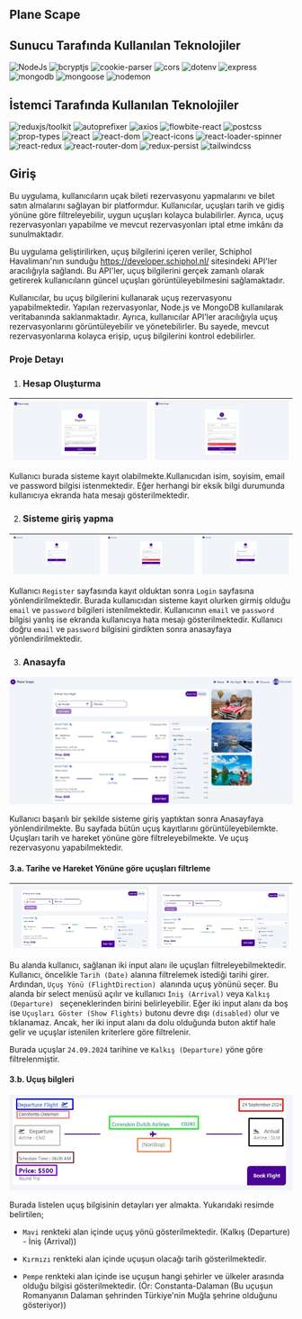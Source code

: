 ## Plane Scape

## Sunucu Tarafında Kullanılan Teknolojiler

![NodeJs](https://img.shields.io/badge/Nodejs-20.9.0-yellowgreen)
![bcryptjs](https://img.shields.io/badge/bcryptjs-2.4.3-green)
![cookie-parser](https://img.shields.io/badge/cookie--parser-1.4.6-red)
![cors](https://img.shields.io/badge/cors-2.8.5-orange)
![dotenv](https://img.shields.io/badge/dotenv-16.4.5-brightgreen)
![express](https://img.shields.io/badge/express-4.18.2-lightblue)
![mongodb](https://img.shields.io/badge/mongodb-6.3.0-darkgreen)
![mongoose](https://img.shields.io/badge/mongoose-8.2.0-darkred)
![nodemon](https://img.shields.io/badge/nodemon-3.1.0-gold)

## İstemci Tarafında Kullanılan Teknolojiler

![reduxjs/toolkit](https://img.shields.io/badge/reduxjs/toolkit-2.2.1-green)
![autoprefixer](https://img.shields.io/badge/autoprefixer-10.4.17-yellow)
![axios](https://img.shields.io/badge/axios-1.6.7-blue)
![flowbite-react](https://img.shields.io/badge/flowbite--react-0.7.2-orange)
![postcss](https://img.shields.io/badge/postcss-8.4.35-purple)
![prop-types](https://img.shields.io/badge/prop--types-15.8.1-brightgreen)
![react](https://img.shields.io/badge/react-18.2.0-lightblue)
![react-dom](https://img.shields.io/badge/react--dom-18.2.0-lightgrey)
![react-icons](https://img.shields.io/badge/react--icons-5.0.1-darkgreen)
![react-loader-spinner](https://img.shields.io/badge/react--loader--spinner-6.1.6-darkred)
![react-redux](https://img.shields.io/badge/react--redux-9.1.0-pink)
![react-router-dom](https://img.shields.io/badge/react--router--dom-6.22.1-gold)
![redux-persist](https://img.shields.io/badge/redux--persist-6.0.0-silver)
![tailwindcss](https://img.shields.io/badge/tailwindcss-3.4.1-lightgreen)


## Giriş
Bu uygulama, kullanıcıların uçak bileti rezervasyonu yapmalarını ve bilet satın almalarını sağlayan bir platformdur. Kullanıcılar, uçuşları tarih ve gidiş yönüne göre filtreleyebilir, uygun uçuşları kolayca bulabilirler. Ayrıca, uçuş rezervasyonları yapabilme ve mevcut rezervasyonları iptal etme imkânı da sunulmaktadır.

Bu uygulama geliştirilirken, uçuş bilgilerini içeren veriler, Schiphol Havalimanı'nın sunduğu https://developer.schiphol.nl/ sitesindeki API'ler aracılığıyla sağlandı. Bu API'ler, uçuş bilgilerini gerçek zamanlı olarak getirerek kullanıcıların güncel uçuşları görüntüleyebilmesini sağlamaktadır.


Kullanıcılar, bu uçuş bilgilerini kullanarak uçuş rezervasyonu yapabilmektedir. Yapılan rezervasyonlar, Node.js ve MongoDB kullanılarak veritabanında saklanmaktadır. Ayrıca, kullanıcılar API’ler aracılığıyla uçuş rezervasyonlarını görüntüleyebilir ve yönetebilirler. Bu sayede, mevcut rezervasyonlarına kolayca erişip, uçuş bilgilerini kontrol edebilirler.

### Proje Detayı

1. ### Hesap Oluşturma



| ![img-1](./client/src/assets/images/register.jpg) | ![img-2](./client/src/assets/images/registerError.jpg) |
| -------------------------- | -------------------------- |

Kullanıcı burada sisteme kayıt olabilmekte.Kullanıcıdan isim, soyisim, email ve password bilgisi istenmektedir. Eğer herhangi bir eksik bilgi durumunda kullanıcıya ekranda hata mesajı gösterilmektedir.

2. ### Sisteme giriş yapma


| ![img-3](./client/src/assets/images/login.jpg) | ![img-4](./client/src/assets/images/loginerror.jpg) | ![img-5](./client/src/assets/images/loginsucces.jpg)|
| -------------------------- | -------------------------- |  -------------------------- | 

Kullanıcı `Register` sayfasında kayıt olduktan sonra `Login` sayfasına yönlendirilmektedir. Burada kullanıcıdan sisteme kayıt olurken girmiş olduğu `email` ve `password` bilgileri istenilmektedir. Kullanıcının `email` ve `password` bilgisi yanlış ise ekranda kullanıcıya hata mesajı gösterilmektedir. Kullanıcı doğru ``email`` ve ``password`` bilgisini girdikten sonra anasayfaya yönlendirilmektedir.

3. ### Anasayfa

![img-6](./client/src/assets/images/homepage.jpg)

Kullanıcı başarılı bir şekilde sisteme giriş yaptıktan sonra Anasayfaya yönlendirilmekte. Bu sayfada bütün uçuş kayıtlarını görüntüleyebilemkte. Uçuşları tarih ve hareket yönüne göre filtreleyebilmekte. Ve uçuş rezervasyonu yapabilmektedir.

#### 3.a. Tarihe ve Hareket Yönüne göre uçuşları filtrleme


| ![img-7](./client/src/assets/images/bookflight.jpg) | ![img-8](./client/src/assets/images/bookflightflilter.jpg) |
| -------------------------- | -------------------------- |

Bu alanda kullanıcı, sağlanan iki input alanı ile uçuşları filtreleyebilmektedir. Kullanıcı, öncelikle ``Tarih (Date)`` alanına filtrelemek istediği tarihi girer. Ardından, ``Uçuş Yönü (FlightDirection) ``alanında uçuş yönünü seçer. Bu alanda bir select menüsü açılır ve kullanıcı ``İniş (Arrival)`` veya ``Kalkış (Departure) `` seçeneklerinden birini belirleyebilir.  Eğer iki input alanı da boş ise ``Uçuşları Göster (Show Flights)`` butonu devre dışı ``(disabled)`` olur ve tıklanamaz. Ancak, her iki input alanı da dolu olduğunda buton aktif hale gelir ve uçuşlar istenilen kriterlere göre filtrelenir. 

Burada uçuşlar `24.09.2024` tarihine ve `Kalkış (Departure)` yöne göre filtrelenmiştir.

#### 3.b. Uçuş bilgleri

![img-9](./client/src/assets/images/booklistdetail.jpg)

Burada listelen uçuş bilgisinin detayları yer almakta.
Yukarıdaki resimde belirtilen;

- `Mavi` renkteki alan içinde uçuş yönü gösterilmektedir. (Kalkış (Departure) - İniş (Arrival))

- `Kırmızı` renkteki alan içinde uçuşun olacağı tarih gösterilmektedir.

- `Pempe` renkteki alan içinde ise uçuşun hangi şehirler ve ülkeler arasında olduğu bilgisi gösterilmektedir. (Ör: Constanta-Dalaman (Bu uçuşun Romanyanın Dalaman şehrinden Türkiye'nin Muğla şehrine olduğunu gösteriyor))